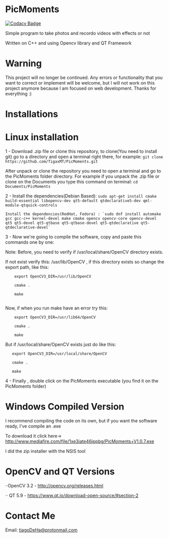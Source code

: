 # PicMoments

[![Codacy Badge](https://api.codacy.com/project/badge/Grade/b0ae340159cc476a8070d4339ac920d5)](https://app.codacy.com/app/TigaxMT_2/PicMoments?utm_source=github.com&utm_medium=referral&utm_content=TigaxMT/PicMoments&utm_campaign=Badge_Grade_Dashboard)

Simple program to take photos and recordo videos with effects or not
 
Written on C++ and using Opencv library and QT Framework

# Warning

This project will no longer be continued. Any errors or functionality that you want to correct or implement will be welcome, but I will not work on this project anymore because I am focused on web development. Thanks for everything :)

# Installations

# Linux installation

1 - Download .zip file or clone this repository, to clone(You need to install git) go to a directory and open a terminal         right there, for example:
   `git clone https://github.com/TigaxMT/PicMoments.git`
    
   After unpack or clone the repository you need to open a terminal and go to the PicMoments folder directory.
   For example if you unpack the .zip file or clone on the Documents you type this command on terminal:
   `cd Documents/PicMoments`

2 - Install the dependencies(Debian Based): `sudo apt-get install cmake build-essential libopencv-dev qt5-default qtdeclarative5-dev qml-module-qtquick-controls`
     
    Install the dependencies(RedHat, Fedora) : `sudo dnf install automake gcc gcc-c++ kernel-devel make cmake opencv opencv-core opencv-devel qt5 qt5-devel qt5-qtbase qt5-qtbase-devel qt5-qtdeclarative qt5-qtdeclarative-devel`    

3 - Now we're going to compile the software, copy and paste this commands one by one:
    
   Note: Before, you need to verify if /usr/local/share/OpenCV directory exists.
          
   If not exist verify this: /usr/lib/OpenCV , if this directory exists so change the export path, like this:
          
```
    export OpenCV3_DIR=/usr/lib/OpenCV
   
    cmake .
   
    make
        
```
        
   Now, if when you run make have an error try this:
        
```
    export OpenCV3_DIR=/usr/lib64/OpenCV
   
    cmake .
   
    make
```
   But if /usr/local/share/OpenCV exists just do like this:     
```
   export OpenCV3_DIR=/usr/local/share/OpenCV
   
   cmake .
   
   make
```


4 - Finally , double click on the PicMoments executable (you find it on the PicMoments folder)  

# Windows Compiled Version

I recommend compiling the code on its own, but if you want the software ready, I've compile an .exe 

To download it click here-> http://www.mediafire.com/file/1xe3iate46ippbg/PicMoments+V1.0.7.exe

I did the zip installer with the NSIS tool

# OpenCV and QT Versions

··OpenCV 3.2 - http://opencv.org/releases.html

·· QT 5.9 - https://www.qt.io/download-open-source/#section-2

# Contact Me

Email: tiagoDeHa@protonmail.com
